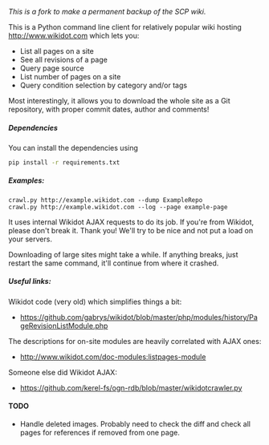 *This is a fork to make a permanent backup of the SCP wiki.*

This is a Python command line client for relatively popular wiki hosting
http://www.wikidot.com which lets you:

* List all pages on a site
* See all revisions of a page
* Query page source
* List number of pages on a site
* Query condition selection by category and/or tags

Most interestingly, it allows you to download the whole site as a Git repository, with proper commit dates, author and comments!

##### Dependencies

You can install the dependencies using 
```bash
pip install -r requirements.txt
```

##### Examples:

    crawl.py http://example.wikidot.com --dump ExampleRepo
    crawl.py http://example.wikidot.com --log --page example-page

It uses internal Wikidot AJAX requests to do its job. If you're from Wikidot, please don't break it. Thank you! We'll try to be nice and not put a load on your servers.

Downloading of large sites might take a while. If anything breaks, just restart the same command, it'll continue from where it crashed.

##### Useful links:

Wikidot code (very old) which simplifies things a bit:

* https://github.com/gabrys/wikidot/blob/master/php/modules/history/PageRevisionListModule.php

The descriptions for on-site modules are heavily correlated with AJAX ones:

* http://www.wikidot.com/doc-modules:listpages-module

Someone else did Wikidot AJAX:

* https://github.com/kerel-fs/ogn-rdb/blob/master/wikidotcrawler.py


#### TODO

 - Handle deleted images. Probably need to check the diff and check all pages for references if removed from one page.
